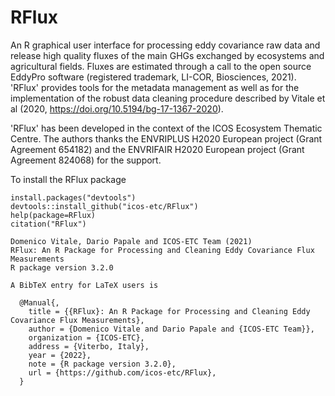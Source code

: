 # RFlux

An R graphical user interface for processing eddy covariance raw data and release high quality fluxes of the main GHGs exchanged by ecosystems and agricultural fields. Fluxes are estimated through a call to the open source EddyPro software (registered trademark, LI-COR, Biosciences, 2021). 'RFlux' provides tools for the metadata management as well as for the implementation of the robust data cleaning procedure described by Vitale et al (2020, https://doi.org/10.5194/bg-17-1367-2020).

'RFlux' has been developed in the context of the ICOS Ecosystem Thematic Centre. The authors thanks the ENVRIPLUS H2020 European project (Grant Agreement 654182) and the ENVRIFAIR H2020 European project (Grant Agreement 824068) for the support.

To install the RFlux package
```{r, eval = F}
install.packages("devtools")
devtools::install_github("icos-etc/RFlux")
help(package=RFlux)
citation("RFlux")

Domenico Vitale, Dario Papale and ICOS-ETC Team (2021)
RFlux: An R Package for Processing and Cleaning Eddy Covariance Flux Measurements
R package version 3.2.0

A BibTeX entry for LaTeX users is

  @Manual{,
    title = {{RFlux}: An R Package for Processing and Cleaning Eddy Covariance Flux Measurements},
    author = {Domenico Vitale and Dario Papale and {ICOS-ETC Team}},
    organization = {ICOS-ETC},
    address = {Viterbo, Italy},
    year = {2022},
    note = {R package version 3.2.0},
    url = {https://github.com/icos-etc/RFlux},
  }

```


